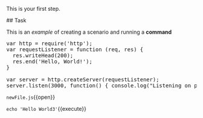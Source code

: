 This is your first step.

## Task

This is an _example_ of creating a scenario and running a **command**

<pre class="file" data-filename="app.js" data-target="replace">var http = require('http');
var requestListener = function (req, res) {
  res.writeHead(200);
  res.end('Hello, World!');
}

var server = http.createServer(requestListener);
server.listen(3000, function() { console.log("Listening on port 3000")});
</pre>

`newFile.js`{{open}}

`echo 'Hello World3'`{{execute}}
